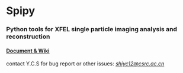 # Spipy

### Python tools for XFEL single particle imaging analysis and reconstruction

#### [Document & Wiki](https://github.com/LiuLab-CSRC/spipy/wiki)

contact Y.C.S for bug report or other issues: *shiyc12@csrc.ac.cn*